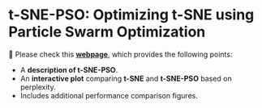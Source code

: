 # t-SNE-PSO: Optimizing t-SNE using Particle Swarm Optimization

📌 Please check this **[webpage](https://m-allaoui.github.io/t-SNE-PSO/)**, which provides the following points:

- A **description of t-SNE-PSO**.
- An **interactive plot** comparing **t-SNE** and **t-SNE-PSO** based on perplexity.
- Includes additional performance comparison figures. 
